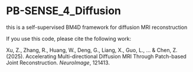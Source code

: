 # PB-SENSE_4_Diffusion
this is a self-supervised BM4D framework for diffusion MRI reconstruction

If you use this code, please cite the following work:

Xu, Z., Zhang, R., Huang, W., Deng, G., Liang, X., Guo, L., ... & Chen, Z. (2025). Accelerating Multi-directional Diffusion MRI Through Patch-based Joint Reconstruction. _NeuroImage_, 121413.

